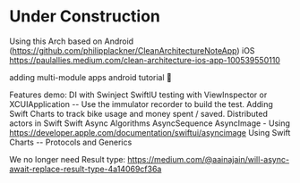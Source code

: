 # Under Construction

Using this Arch based on Android 
(https://github.com/philipplackner/CleanArchitectureNoteApp) 
iOS https://paulallies.medium.com/clean-architecture-ios-app-100539550110

adding multi-module apps android tutorial 🎉

Features demo:
DI with Swinject
SwiftIU testing with ViewInspector or XCUIApplication -- Use the immulator recorder to build the test.
Adding Swift Charts to track bike usage and money spent / saved.
Distributed actors in Swift
Swift Async Algorithms
AsyncSequence 
AsyncImage -  Using https://developer.apple.com/documentation/swiftui/asyncimage
Using Swift Charts --
Protocols and Generics 

We no longer need Result type:
https://medium.com/@aainajain/will-async-await-replace-result-type-4a14069cf36a

